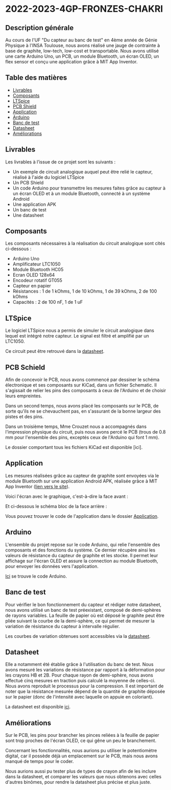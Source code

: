 # 2022-2023-4GP-FRONZES-CHAKRI
## Description générale

Au cours de l'UF "Du capteur au banc de test" en 4ème année de Génie Physique à l'INSA Toulouse, nous avons réalisé une jauge de contrainte à base de graphite, low-tech, low-cost et transportable. Nous avons utilisé une carte Arduino Uno, un PCB, un module Bluetooth, un écran OLED, un flex sensor et conçu une application grâce à MIT App Inventor.

## Table des matières
* [Livrables](#livr)
* [Composants](#comp)
* [LTSpice](#spice)
* [PCB Shield](#pcb)
* [Application](#app)
* [Arduino](#ard)
* [Banc de test](#banc)
* [Datasheet](#data)
* [Améliorations](#amel)

<div id='livr'/>

## Livrables

Les livrables à l’issue de ce projet sont les suivants :

* Un exemple de circuit analogique auquel peut être relié le capteur, réalisé à l'aide du logiciel LTSpice
* Un PCB Shield
* Un code Arduino pour transmettre les mesures faites grâce au capteur à un écran OLED et à un module Bluetooth, connecté à un système Android
* Une application APK
* Un banc de test
* Une datasheet

<div id='comp'/>

## Composants

Les composants nécessaires à la réalisation du circuit analogique sont cités ci-dessous :

* Arduino Uno
* Amplificateur LTC1050
* Module Bluetooth HC05
* Ecran OLED 128x64
* Encodeur rotatif GT055
* Capteur en papier
* Résistances : 1 de 1 kOhms, 1 de 10 kOhms, 1 de 39 kOhms, 2 de 100 kOhms
* Capacités : 2 de 100 nF, 1 de 1 uF

<div id='spice'/>

## LTSpice

Le logiciel LTSpice nous a permis de simuler le circuit analogique dans lequel est intégré notre capteur. Le signal est filtré et amplifié par un LTC1050.

Ce circuit peut être retrouvé dans la [datasheet](https://github.com/MOSH-Insa-Toulouse/2022-2023-4GP-FRONZES-CHAKRI/blob/main/Datasheet/Datasheet.pdf).

<div id='pcb'/>

## PCB Schield

Afin de concevoir le PCB, nous avons commencé par dessiner le schéma électronique et ses composants sur KiCad, dans un fichier Schematic. Il s'agissait de relier les pins des composants à ceux de l'Arduino et de choisir leurs empreintes.

Dans un second temps, nous avons placé les composants sur le PCB, de sorte qu'ils ne se chevauchent pas, en s'assurant de la bonne largeur des pistes et des pins.

Dans un troisième temps, Mme Crouzet nous a accompagnés dans l'impression physique du circuit, puis nous avons percé le PCB (trous de 0.8 mm pour l'ensemble des pins, exceptés ceux de l'Arduino qui font 1 mm).

Le dossier comportant tous les fichiers KiCad est disponible [ici].

<div id='app'/>

## Application

Les mesures réalisées grâce au capteur de graphite sont envoyées via le module Bluetooth sur une application Android APK, réalisée grâce à MIT App Inventor ([lien vers le site](https://appinventor.mit.edu/)).

Voici l'écran avec le graphique, c'est-à-dire la face avant :

Et ci-dessous le schéma bloc de la face arrière :

Vous pouvez trouver le code de l'application dans le dossier [Application](https://github.com/MOSH-Insa-Toulouse/2022-2023-4GP-FRONZES-CHAKRI/tree/main/Bluetooth_Application).

<div id='ard'/>

## Arduino

L'ensemble du projet repose sur le code Arduino, qui relie l'ensemble des composants et des fonctions du système. Ce dernier récupère ainsi les valeurs de résistance du capteur de graphite et les stocke. Il permet leur affichage sur l'écran OLED et assure la connection au module Bluetooth, pour envoyer les données vers l'application.

[Ici](https://github.com/MOSH-Insa-Toulouse/2022-2023-4GP-FRONZES-CHAKRI/tree/main/Arduino_Program) se trouve le code Arduino.

<div id='banc'/>

## Banc de test

Pour vérifier le bon fonctionnement du capteur et rédiger notre datasheet, nous avons utilisé un banc de test préexistant, composé de demi-sphères de rayons variables. La feuille de papier où est déposé le graphite peut être pliée suivant la courbe de la demi-sphère, ce qui permet de mesurer la variation de résistance du capteur à intervalle régulier.

Les courbes de variation obtenues sont accessibles via la [datasheet](https://github.com/MOSH-Insa-Toulouse/2022-2023-4GP-FRONZES-CHAKRI/blob/main/Datasheet/Datasheet.pdf).

<div id='data'/>

## Datasheet

Elle a notamment été établie grâce à l'utilisation du banc de test. Nous avons mesuré les variations de résistance par rapport à la déformation pour les crayons HB et 2B. Pour chaque rayon de demi-sphère, nous avons effectué cinq mesures en traction puis calculé la moyenne de celles-ci. Nous avons reproduit le processus pour la compression. Il est important de noter que la résistance mesurée dépend de la quantité de graphite déposée sur le papier (donc de l'intensité avec laquelle on appuie en coloriant).

La datasheet est disponible [ici](https://github.com/MOSH-Insa-Toulouse/2022-2023-4GP-FRONZES-CHAKRI/blob/main/Datasheet/Datasheet.pdf).

<div id='amel'/>

## Améliorations

Sur le PCB, les pins pour brancher les pinces reliées à la feuille de papier sont trop proches de l'écran OLED, ce qui gêne un peu le branchement.

Concernant les fonctionnalités, nous aurions pu utiliser le potentiomètre digital, car il possède déjà un emplacement sur le PCB, mais nous avons manqué de temps pour le coder.

Nous aurions aussi pu tester plus de types de crayon afin de les inclure dans la datasheet, et comparer les valeurs que nous obtenons avec celles d'autres binômes, pour rendre la datasheet plus précise et plus juste.

